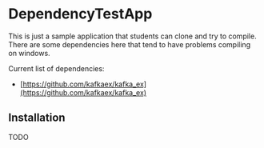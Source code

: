 # DependencyTestApp

This is just a sample application that students can clone and try to compile.
There are some dependencies here that tend to have problems compiling on windows.

Current list of dependencies:

* [https://github.com/kafkaex/kafka_ex](https://github.com/kafkaex/kafka_ex)

## Installation

TODO
